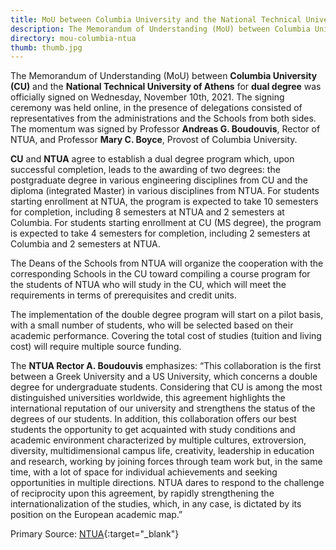 ```yaml
---
title: MoU between Columbia University and the National Technical University of Athens
description: The Memorandum of Understanding (MoU) between Columbia University (CU) and the National Technical University of Athens for dual degree was officially signed on Wednesday, November 10th, 2021.
directory: mou-columbia-ntua
thumb: thumb.jpg
---
```

The Memorandum of Understanding (MoU) between **Columbia University (CU)** and the **National Technical University of Athens** for **dual degree** was officially signed on Wednesday, November 10th, 2021. The signing ceremony was held online, in the presence of delegations consisted of representatives from the administrations and the Schools from both sides. The momentum was signed by Professor **Andreas G. Boudouvis**, Rector of NTUA, and Professor **Mary C. Boyce**, Provost of Columbia University.

**CU** and **NTUA** agree to establish a dual degree program which, upon successful completion, leads to the awarding of two degrees: the postgraduate degree in various engineering disciplines from CU and the diploma (integrated Master) in various disciplines from NTUA. For students starting enrollment at NTUA, the program is expected to take 10 semesters for completion, including 8 semesters at NTUA and 2 semesters at Columbia. For students starting enrollment at CU (MS degree), the program is expected to take 4 semesters for completion, including 2 semesters at Columbia and 2 semesters at NTUA.

The Deans of the Schools from NTUA will organize the cooperation with the corresponding Schools in the CU toward compiling a course program for the students of NTUA who will study in the CU, which will meet the requirements in terms of prerequisites and credit units.

The implementation of the double degree program will start on a pilot basis, with a small number of students, who will be selected based on their academic performance. Covering the total cost of studies (tuition and living cost) will require multiple source funding.

The **NTUA Rector A. Boudouvis** emphasizes: “This collaboration is the first between a Greek University and a US University, which concerns a double degree for undergraduate students. Considering that CU is among the most distinguished universities worldwide, this agreement highlights the international reputation of our university and strengthens the status of the degrees of our students. In addition, this collaboration offers our best students the opportunity to get acquainted with study conditions and academic environment characterized by multiple cultures, extroversion, diversity, multidimensional campus life, creativity, leadership in education and research, working by joining forces through team work but, in the same time, with a lot of space for individual achievements and seeking opportunities in multiple directions. NTUA dares to respond to the challenge of reciprocity upon this agreement, by rapidly strengthening the internationalization of the studies, which, in any case, is dictated by its position on the European academic map.”

Primary Source: [NTUA](https://www.ntua.gr/en/news-en/item/2408-mou-between-columbia-university-and-the-national-technical-university-of-athens){:target="_blank"}
